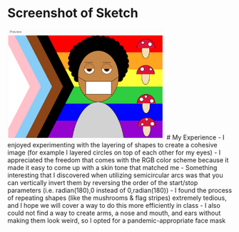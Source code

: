 # Screenshot of Sketch
<img src ="portrait.png" width=70% height=70%>
# My Experience 
- I enjoyed experimenting with the layering of shapes to create a cohesive image (for example I layered circles on top of each other for my eyes)
- I appreciated the freedom that comes with the RGB color scheme because it made it easy to come up with a skin tone that matched me
- Something interesting that I discovered when utilizing semicircular arcs was that you can vertically invert them by reversing the order of the start/stop parameters (i.e. radian(180),0 instead of 0,radian(180))
- I found the process of repeating shapes (like the mushrooms & flag stripes) extremely tedious, and I hope we will cover a way to do this more efficiently in class
- I also could not find a way to create arms, a nose and mouth, and ears without making them look weird, so I opted for a pandemic-appropriate face mask

